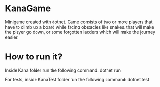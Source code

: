 # KanaGame
Minigame created with dotnet. Game consists of two or more players that have to climb up a board
while facing obstacles like snakes, that will make the player go down, or some forgotten ladders
which will make the journey easier.

# How to run it?
Inside Kana folder run the following command:
dotnet run

For tests, inside KanaTest folder run the following command:
dotnet test